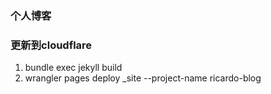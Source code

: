 ### 个人博客

### 更新到cloudflare

1. bundle exec jekyll build
2. wrangler pages deploy _site --project-name ricardo-blog
